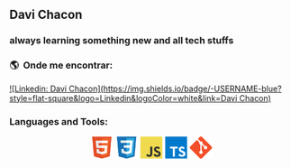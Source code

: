 <h2 lign="left"> Davi Chacon
<h3 lign="left"> always learning something new and all tech stuffs</h3>

 <h3> 🌎 &nbsp;Onde me encontrar: </h3> 

[![Linkedin: Davi Chacon](https://img.shields.io/badge/-USERNAME-blue?style=flat-square&logo=Linkedin&logoColor=white&link=Davi Chacon)](https://www.linkedin.com/in/davi-chacon-5123b018a/)

<p align="left">

<h3 align="left">Languages and Tools:</h3>
<div align="center" style="display: inline_block">
  <img align="center" height="40" width="40" src="https://github.com/devicons/devicon/blob/v2.14.0/icons/html5/html5-original.svg" alt="HTML5" />
  <img align="center" height="40" width="40" src="https://github.com/devicons/devicon/blob/v2.14.0/icons/css3/css3-original.svg"  alt="CSS3" />
  <img align="center" height="40" width="40" src="https://github.com/devicons/devicon/blob/v2.14.0/icons/javascript/javascript-original.svg" alt="Javascript" />
  <img align="center" height="40" width="40" src="https://github.com/devicons/devicon/blob/v2.14.0/icons/typescript/typescript-original.svg" alt="Typescript" />
  <img align="center" height="40" width="40" src="https://github.com/devicons/devicon/blob/v2.14.0/icons/git/git-original.svg" alt="Git" />
</div>
 
</div>
